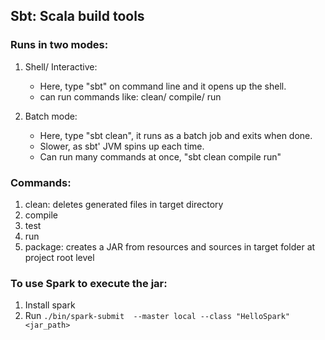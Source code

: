 ## Sbt: Scala build tools

### Runs in two modes:
1. Shell/ Interactive: 
    * Here, type "sbt" on command line and it opens up the shell. 
    * can run commands like: clean/ compile/ run

2. Batch mode:
    * Here, type "sbt clean", it runs as a batch job and exits when done.
    * Slower, as sbt' JVM spins up each time.
    * Can run many commands at once, "sbt clean compile run"
    
### Commands:
1. clean: deletes generated files in target directory
2. compile
3. test
4. run
5. package: creates a JAR from resources and sources in target folder at project root level

### To use Spark to execute the jar:

1. Install spark
2. Run
`./bin/spark-submit  --master local --class "HelloSpark"  <jar_path>` 



